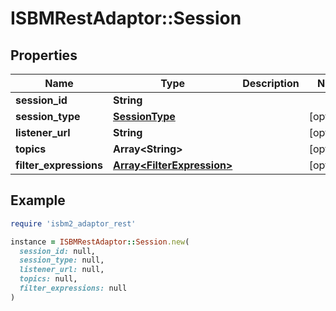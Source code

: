 # ISBMRestAdaptor::Session

## Properties

| Name | Type | Description | Notes |
| ---- | ---- | ----------- | ----- |
| **session_id** | **String** |  |  |
| **session_type** | [**SessionType**](SessionType.md) |  | [optional] |
| **listener_url** | **String** |  | [optional] |
| **topics** | **Array&lt;String&gt;** |  | [optional] |
| **filter_expressions** | [**Array&lt;FilterExpression&gt;**](FilterExpression.md) |  | [optional] |

## Example

```ruby
require 'isbm2_adaptor_rest'

instance = ISBMRestAdaptor::Session.new(
  session_id: null,
  session_type: null,
  listener_url: null,
  topics: null,
  filter_expressions: null
)
```

